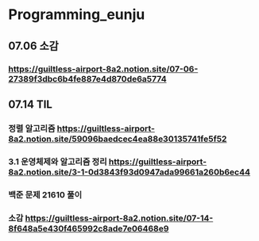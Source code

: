 # Programming_eunju

## 07.06 소감
### https://guiltless-airport-8a2.notion.site/07-06-27389f3dbc6b4fe887e4d870de6a5774

## 07.14 TIL
### 정렬 알고리즘 https://guiltless-airport-8a2.notion.site/59096baedcec4ea88e30135741fe5f52
### 3.1 운영체제와 알고리즘 정리 https://guiltless-airport-8a2.notion.site/3-1-0d3843f93d0947ada99661a260b6ec44
### 백준 문제 21610 풀이
### 소감 https://guiltless-airport-8a2.notion.site/07-14-8f648a5e430f465992c8ade7e06468e9
